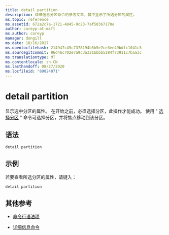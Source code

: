 ```yaml
---
title: detail partition
description: 详细信息分区命令的参考文章，其中显示了所选分区的属性。
ms.topic: reference
ms.assetid: 672a2c7a-1721-4845-9c23-7af50367170e
author: coreyp-at-msft
ms.author: coreyp
manager: dongill
ms.date: 10/16/2017
ms.openlocfilehash: 214947c45c7378194b5b5e7ce3ee49bdfc1041c5
ms.sourcegitcommit: 96d46c702e7a9c3a321bbbb5284f73911c7baa3c
ms.translationtype: MT
ms.contentlocale: zh-CN
ms.lasthandoff: 08/27/2020
ms.locfileid: "89024071"
---
```

# <a name="detail-partition"></a>detail partition

显示选中分区的属性。 在开始之前，必须选择分区，此操作才能成功。 使用 " [选择分区](select-partition.md) " 命令可选择分区，并将焦点移动到该分区。

## <a name="syntax"></a>语法

```
detail partition
```

## <a name="examples"></a>示例

若要查看所选分区的属性，请键入：

```
detail partition
```

## <a name="additional-references"></a>其他参考

- [命令行语法项](command-line-syntax-key.md)

- [详细信息命令](detail.md)
